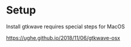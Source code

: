 # Setup

Install gtkwave requires special steps for MacOS

https://ughe.github.io/2018/11/06/gtkwave-osx